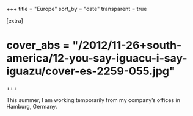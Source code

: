 +++
title = "Europe"
sort_by = "date"
transparent = true

[extra]
# cover_abs = "/2012/11-26+south-america/12-you-say-iguacu-i-say-iguazu/cover-es-2259-055.jpg"
+++

This summer, I am working temporarily from my company’s offices in Hamburg, Germany.
